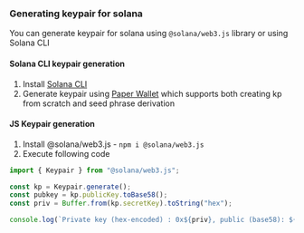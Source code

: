 
### Generating keypair for solana

You can generate keypair for solana using `@solana/web3.js` library or using Solana CLI

#### Solana CLI keypair generation
1. Install [Solana CLI](https://docs.solana.com/ru/cli/install-solana-cli-tools)
2. Generate keypair using [Paper Wallet](https://docs.solana.com/ru/wallet-guide/paper-wallet#creating-a-paper-wallet) which supports both creating kp from scratch and seed phrase derivation

#### JS Keypair generation
1. Install @solana/web3.js - `npm i @solana/web3.js`
2. Execute following code
```ts
import { Keypair } from "@solana/web3.js";

const kp = Keypair.generate();
const pubkey = kp.publicKey.toBase58();
const priv = Buffer.from(kp.secretKey).toString("hex");

console.log(`Private key (hex-encoded) : 0x${priv}, public (base58): ${pubkey}!`)
```